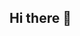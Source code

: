 ## Hi there 👋

<!--
Hey, I'm Mayank  👋  

**Coder 💻**

- 🔍 Exploring Web Development & DSA
- 🎯 Focused on FAANG-level coding skills
- 🤝 Looking to collaborate on open-source projects
- 📫 How to reach me: mayankthakursingh39@gmail.com
- 🌐 [My Portfolio](https://your-portfolio-link.com)

---



### 🌐 Socials:
[![LinkedIn](https://img.shields.io/badge/LinkedIn-blue?style=for-the-badge&logo=linkedin)](https://www.linkedin.com/in/mayank-9a355b263/)  
[![Portfolio](https://img.shields.io/badge/Portfolio-black?style=for-the-badge)](https://your-portfolio-link.com)  

---

## 💻 Tech Stack:
![C++](https://img.shields.io/badge/C++-00599C?style=for-the-badge&logo=c%2B%2B&logoColor=white)
![Java](https://img.shields.io/badge/Java-%23ED8B00?style=for-the-badge&logo=openjdk&logoColor=white)
![HTML5](https://img.shields.io/badge/HTML5-%23E34F26?style=for-the-badge&logo=html5&logoColor=white)
![CSS3](https://img.shields.io/badge/CSS3-%231572B6?style=for-the-badge&logo=css3&logoColor=white)
![JavaScript](https://img.shields.io/badge/JavaScript-%23F7DF1E?style=for-the-badge&logo=javascript&logoColor=black)

---

## 📊 GitHub Stats:
![](https://github-readme-stats.vercel.app/api?username=MayankThakur&show_icons=true&theme=radical)  
![](https://github-readme-streak-stats.herokuapp.com/?user=MayankThakur&theme=radical)


